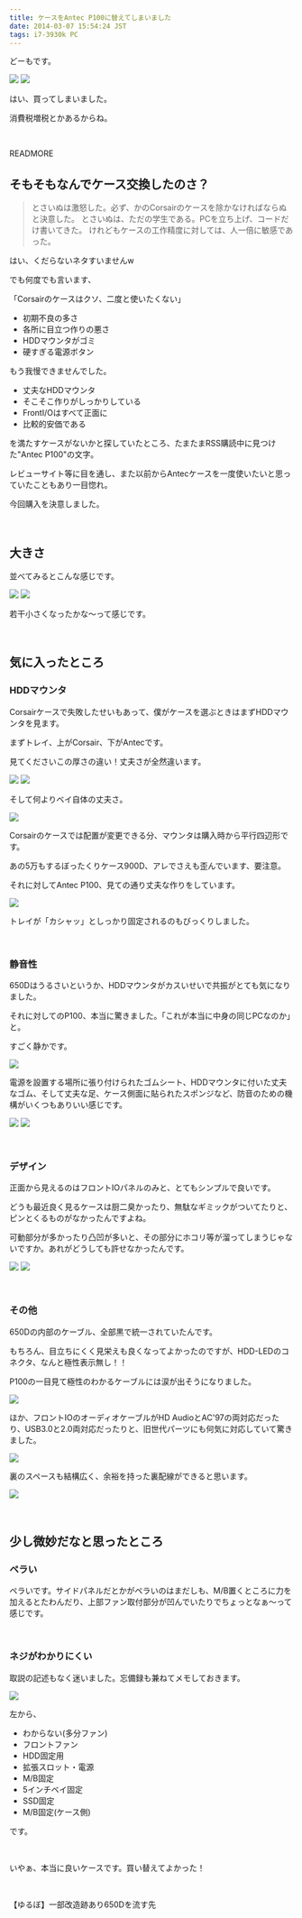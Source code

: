 ```yaml
---
title: ケースをAntec P100に替えてしまいました
date: 2014-03-07 15:54:24 JST
tags: i7-3930k PC
---
```

どーもです。

<img src="https://lh5.googleusercontent.com/-XoKivWIxV-E/UxlZ2n5NcBI/AAAAAAAADBo/889Z-pZBzoI/s640/IMG_1631.JPG" />

<img src="https://lh4.googleusercontent.com/-FijF9e1kEAw/UxlZ1-Dv3PI/AAAAAAAADBs/jEuuzZ2dooA/s640/IMG_1632.JPG" />

はい、買ってしまいました。

消費税増税とかあるからね。

&nbsp;

READMORE

## そもそもなんでケース交換したのさ？

> とさいぬは激怒した。必ず、かのCorsairのケースを除かなければならぬと決意した。
> とさいぬは、ただの学生である。PCを立ち上げ、コードだけ書いてきた。
> けれどもケースの工作精度に対しては、人一倍に敏感であった。

はい、くだらないネタすいませんw

でも何度でも言います、

「Corsairのケースはクソ、二度と使いたくない」

* 初期不良の多さ
* 各所に目立つ作りの悪さ
* HDDマウンタがゴミ
* 硬すぎる電源ボタン

もう我慢できませんでした。

* 丈夫なHDDマウンタ
* そこそこ作りがしっかりしている
* FrontI/Oはすべて正面に
* 比較的安価である

を満たすケースがないかと探していたところ、たまたまRSS購読中に見つけた"Antec P100"の文字。

レビューサイト等に目を通し、また以前からAntecケースを一度使いたいと思っていたこともあり一目惚れ。

今回購入を決意しました。

&nbsp;

## 大きさ
並べてみるとこんな感じです。

<img src="https://lh3.googleusercontent.com/-H5O219_iTb8/UxlgFrA3WcI/AAAAAAAADC8/Fho6XuWVX_o/s640/IMG_1647.JPG" />

<img src="https://lh3.googleusercontent.com/-FFPyzXu2m8U/UxlgUaKgqFI/AAAAAAAADDI/-hBoEkBqL5E/s640/IMG_1648.JPG" />

若干小さくなったかな〜って感じです。

&nbsp;

## 気に入ったところ

### HDDマウンタ
Corsairケースで失敗したせいもあって、僕がケースを選ぶときはまずHDDマウンタを見ます。

まずトレイ、上がCorsair、下がAntecです。

見てくださいこの厚さの違い！丈夫さが全然違います。

<img src="https://lh4.googleusercontent.com/-lQ00IRfAIwg/UxlgF2H_IbI/AAAAAAAADDA/4dSMwp3wPLA/s640/IMG_1646.JPG" />

<img src="https://lh3.googleusercontent.com/-vsBALNiZ9kE/UxlgE9iOy5I/AAAAAAAADCw/8dJwC0zfXdU/s640/IMG_1645.JPG" />

そして何よりベイ自体の丈夫さ。

<img src="https://lh5.googleusercontent.com/--RsFqD_rkv0/UxlgXPGPd6I/AAAAAAAADDQ/xVaAret4LVA/s640/IMG_1649.JPG" />

Corsairのケースでは配置が変更できる分、マウンタは購入時から平行四辺形です。

あの5万もするぼったくりケース900D、アレでさえも歪んでいます、要注意。

それに対してAntec P100、見ての通り丈夫な作りをしています。

<img src="https://lh3.googleusercontent.com/-Ogw0EukcURs/UxlaNGTx2rI/AAAAAAAADCE/dP2ecK1_KM0/s640/IMG_1637.JPG" />

トレイが「カシャッ」としっかり固定されるのもびっくりしました。

&nbsp;

### 静音性
650Dはうるさいというか、HDDマウンタがカスいせいで共振がとても気になりました。

それに対してのP100、本当に驚きました。「これが本当に中身の同じPCなのか」と。

すごく静かです。

<img src="https://lh6.googleusercontent.com/-CimvKES9jkU/UxlaKp9WFgI/AAAAAAAADB0/xOIsifRV6Mc/s640/IMG_1640.JPG" />

電源を設置する場所に張り付けられたゴムシート、HDDマウンタに付いた丈夫なゴム、そして丈夫な足、ケース側面に貼られたスポンジなど、防音のための機構がいくつもありいい感じです。

<img src="https://lh6.googleusercontent.com/-7hk661RAqJQ/UxladR0fR8I/AAAAAAAADCU/anqRJi7_zSs/s640/IMG_1642.JPG" />

<img src="https://lh5.googleusercontent.com/-JyM6dG-JIRI/UxlacEOLFaI/AAAAAAAADCM/hzBrroZ-N08/s640/IMG_1641.JPG" />

&nbsp;

### デザイン
正面から見えるのはフロントIOパネルのみと、とてもシンプルで良いです。

どうも最近良く見るケースは厨二臭かったり、無駄なギミックがついてたりと、ピンとくるものがなかったんですよね。

可動部分が多かったり凸凹が多いと、その部分にホコリ等が溜ってしまうじゃないですか。あれがどうしても許せなかったんです。

<img src="https://lh5.googleusercontent.com/-7ghQ34cIZnw/UxlZ0QSuc7I/AAAAAAAADBc/ceabgsSs61M/s640/IMG_1633.JPG" />

<img src="https://lh6.googleusercontent.com/-WXZjVspfqZ4/UxlaLxB9amI/AAAAAAAADB8/CCk6LGV94r4/s640/IMG_1634.JPG" />

&nbsp;

### その他
650Dの内部のケーブル、全部黒で統一されていたんです。

もちろん、目立ちにくく見栄えも良くなってよかったのですが、HDD-LEDのコネクタ、なんと極性表示無し！！

P100の一目見て極性のわかるケーブルには涙が出そうになりました。

<img src="https://lh3.googleusercontent.com/-tgXncYV6OTE/UxlJ5hAzE9I/AAAAAAAADAA/RWGVybqtP6c/s640/IMG_1607.JPG" />

ほか、フロントIOのオーディオケーブルがHD AudioとAC'97の両対応だったり、USB3.0と2.0両対応だったりと、旧世代パーツにも何気に対応していて驚きました。

<img src="https://lh5.googleusercontent.com/-TTBwGeaw1fk/UxlKFmvlT7I/AAAAAAAADAI/uv7CZ95jhOU/s640/IMG_1613.JPG" />

裏のスペースも結構広く、余裕を持った裏配線ができると思います。

<img src="https://lh6.googleusercontent.com/-sTMBbusl0M4/UxlKJlNqXdI/AAAAAAAADAQ/4sP_Ud31CM0/s640/IMG_1625.JPG" />

&nbsp;

## 少し微妙だなと思ったところ

### ペラい
ペラいです。サイドパネルだとかがペラいのはまだしも、M/B置くところに力を加えるとたわんだり、上部ファン取付部分が凹んでいたりでちょっとなぁ〜って感じです。

&nbsp;

### ネジがわかりにくい
取説の記述もなく迷いました。忘備録も兼ねてメモしておきます。

<img src="https://lh4.googleusercontent.com/-WIFbzKUjLtI/UxlR8d0RDnI/AAAAAAAADBI/GK6ZIJb4k5o/s640/IMG_1609.JPG" />

左から、

* わからない(多分ファン)
* フロントファン
* HDD固定用
* 拡張スロット・電源
* M/B固定
* 5インチベイ固定
* SSD固定
* M/B固定(ケース側)

です。

&nbsp;

いやぁ、本当に良いケースです。買い替えてよかった！

&nbsp;

【ゆるぼ】一部改造跡あり650Dを流す先
